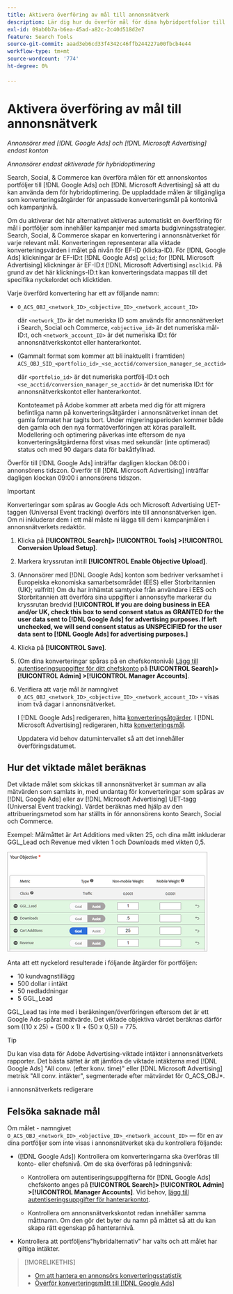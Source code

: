 ```yaml
---
title: Aktivera överföring av mål till annonsnätverk
description: Lär dig hur du överför mål för dina hybridportfolior till [!DNL Google Ads] och [!DNL Microsoft Advertising].
exl-id: 09ab0b7a-b6ea-45ad-a82c-2c40d518d2e7
feature: Search Tools
source-git-commit: aaad3eb6cd33f4342c46ffb244227a00fbcb4e44
workflow-type: tm+mt
source-wordcount: '774'
ht-degree: 0%

---
```


# Aktivera överföring av mål till annonsnätverk

*Annonsörer med [!DNL Google Ads] och [!DNL Microsoft Advertising] endast konton*

*Annonsörer endast aktiverade för hybridoptimering*

Search, Social, &amp; Commerce kan överföra målen för ett annonskontos portföljer till [!DNL Google Ads] och [!DNL Microsoft Advertising] så att du kan använda dem för hybridoptimering. De uppladdade målen är tillgängliga som konverteringsåtgärder för anpassade konverteringsmål på kontonivå och kampanjnivå.

Om du aktiverar det här alternativet aktiveras automatiskt en överföring för mål i portföljer som innehåller kampanjer med smarta budgivningsstrategier. Search, Social, &amp; Commerce skapar en konvertering i annonsnätverket för varje relevant mål. Konverteringen representerar alla viktade konverteringsvärden i målet på nivån för EF-ID (klicka-ID). För [!DNL Google Ads] klickningar är EF-ID:t [!DNL Google Ads] `gclid`; for [!DNL Microsoft Advertising] klickningar är EF-ID:t [!DNL Microsoft Advertising] `msclkid`. På grund av det här klicknings-ID:t kan konverteringsdata mappas till det specifika nyckelordet och klicktiden.

Varje överförd konvertering har ett av följande namn:

* `O_ACS_OBJ_<network_ID>_<objective_ID>_<network_account_ID>`

  där `<network_ID>` är det numeriska ID som används för annonsnätverket i Search, Social och Commerce, `<objective_id>` är det numeriska mål-ID:t, och `<network_account_ID>` är det numeriska ID:t för annonsnätverkskontot eller hanterarkontot.

* (Gammalt format som kommer att bli inaktuellt i framtiden) `ACS_OBJ_SID_<portfolio_id>_<se_acctid/conversion_manager_se_acctid>`

  där `<portfolio_id>` är det numeriska portfölj-ID:t och `<se_acctid/conversion_manager_se_acctid>` är det numeriska ID:t för annonsnätverkskontot eller hanterarkontot.

  Kontoteamet på Adobe kommer att arbeta med dig för att migrera befintliga namn på konverteringsåtgärder i annonsnätverket innan det gamla formatet har tagits bort. Under migreringsperioden kommer både den gamla och den nya formatöverföringen att köras parallellt. Modellering och optimering påverkas inte eftersom de nya konverteringsåtgärderna först visas med sekundär (inte optimerad) status och med 90 dagars data för bakåtfyllnad.

Överför till [!DNL Google Ads] inträffar dagligen klockan 06:00 i annonsörens tidszon. Överför till [!DNL Microsoft Advertising] inträffar dagligen klockan 09:00 i annonsörens tidszon.

>[!IMPORTANT]
>
>Konverteringar som spåras av Google Ads och Microsoft Advertising UET-taggen (Universal Event tracking) överförs inte till annonsnätverken igen. Om ni inkluderar dem i ett mål måste ni lägga till dem i kampanjmålen i annonsnätverkets redaktör.

1. Klicka på **[!UICONTROL Search]> [!UICONTROL Tools] >[!UICONTROL Conversion Upload Setup]**.

1. Markera kryssrutan intill **[!UICONTROL Enable Objective Upload]**.

1. (Annonsörer med [!DNL Google Ads] konton som bedriver verksamhet i Europeiska ekonomiska samarbetsområdet (EES) eller Storbritannien (UK); valfritt) Om du har inhämtat samtycke från användare i EES och Storbritannien att överföra sina uppgifter i annonssyfte markerar du kryssrutan bredvid **[!UICONTROL If you are doing business in EEA and/or UK, check this box to send consent status as GRANTED for the user data sent to [!DNL Google Ads] for advertising purposes. If left unchecked, we will send consent status as UNSPECIFIED for the user data sent to [!DNL Google Ads] for advertising purposes.]**

1. Klicka på **[!UICONTROL Save]**.

1. (Om dina konverteringar spåras på en chefskontonivå) [Lägg till autentiseringsuppgifter för ditt chefskonto](/help/search-social-commerce/admin/manager-accounts.md) på **[!UICONTROL Search]> [!UICONTROL Admin] >[!UICONTROL Manager Accounts]**.

1. Verifiera att varje mål är namngivet `O_ACS_OBJ_<network_ID>_<objective_ID>_<network_account_ID>` - visas inom två dagar i annonsnätverket.

   I [!DNL Google Ads] redigeraren, hitta [konverteringsåtgärder](https://support.google.com/google-ads/answer/11461796). I [!DNL Microsoft Advertising] redigeraren, hitta [konverteringsmål](https://help.ads.microsoft.com/#apex/ads/en/56709).

   Uppdatera vid behov datumintervallet så att det innehåller överföringsdatumet.

## Hur det viktade målet beräknas

Det viktade målet som skickas till annonsnätverket är summan av alla mätvärden som samlats in, med undantag för konverteringar som spåras av [!DNL Google Ads] eller av [!DNL Microsoft Advertising] UET-tagg (Universal Event tracking). Värdet beräknas med hjälp av den attribueringsmetod som har ställts in för annonsörens konto Search, Social och Commerce.

Exempel: Målmåttet är Art Additions med vikten 25, och dina mått inkluderar GGL_Lead och Revenue med vikten 1 och Downloads med vikten 0,5.

![Exempel på ett viktat mål](/help/search-social-commerce/assets/objective-example.png "Exempel på ett viktat mål")

Anta att ett nyckelord resulterade i följande åtgärder för portföljen:

* 10 kundvagnstillägg
* 500 dollar i intäkt
* 50 nedladdningar
* 5 GGL_Lead

GGL_Lead tas inte med i beräkningen/överföringen eftersom det är ett Google Ads-spårat mätvärde. Det viktade objektiva värdet beräknas därför som ((10 x 25) + (500 x 1) + (50 x 0,5)) = 775.

>[!TIP]
>
>Du kan visa data för Adobe Advertising-viktade intäkter i annonsnätverkets rapporter. Det bästa sättet är att jämföra de viktade intäkterna med [!DNL Google Ads] &quot;All conv. (efter konv. time)&quot; eller [!DNL Microsoft Advertising] metrisk &quot;All conv. intäkter&quot;, segmenterade efter mätvärdet för O_ACS_OBJ*.<!--clarify -->

i annonsnätverkets redigerare

## Felsöka saknade mål

Om målet - namngivet `O_ACS_OBJ_<network_ID>_<objective_ID>_<network_account_ID>` — för en av dina portföljer som inte visas i annonsnätverket ska du kontrollera följande:

* ([!DNL Google Ads]) Kontrollera om konverteringarna ska överföras till konto- eller chefsnivå. Om de ska överföras på ledningsnivå:

   * Kontrollera om autentiseringsuppgifterna för [!DNL Google Ads] chefskonto anges på **[!UICONTROL Search]> [!UICONTROL Admin] >[!UICONTROL Manager Accounts]**. Vid behov, [lägg till autentiseringsuppgifter för hanterarkontot](/help/search-social-commerce/admin/manager-accounts.md).

   * Kontrollera om annonsnätverkskontot redan innehåller samma måttnamn. Om den gör det byter du namn på måttet så att du kan skapa rätt egenskap på hanterarnivå.

* Kontrollera att portföljens&quot;hybridalternativ&quot; har valts och att målet har giltiga intäkter.

>[!MORELIKETHIS]
>
>* [Om att hantera en annonsörs konverteringsstatistik](/help/search-social-commerce/admin/conversion-metrics/conversion-metric-about.md)
>* [Överför konverteringsmått till [!DNL Google Ads]](conversion-metrics-upload-to-google.md)
